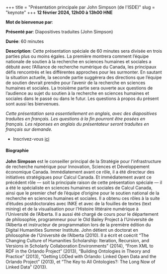 +++
title = "Présentation principale par John Simpson (de l'ISDE)"
slug = "keynote"
+++
**12 février 2024, 12h00 à 13h00 HNE**

**Mot de bienvenue par**: 

**Présenté par**: Diapositives traduites (John Simpson)

**Durée**: 60 minutes

**Description**:
Cette présentation spéciale de 60 minutes sera
divisée en trois parties plus ou moins égales.
La première montrera comment l’équipe nationale de soutien
à la recherche en sciences humaines et sociales a débuté avec
l’Alliance de recherche numérique du Canada, les principaux défis
rencontrés et les différentes approches pour les surmonter.
En sautant la situation actuelle, la seconde partie suggérera
des directions que l’équipe de soutien devrait prendre pour
l’avenir de la recherche en sciences humaines et sociales.
La troisième partie sera ouverte aux questions de
l’audience au sujet du soutien à la recherche en sciences
humaines et sociales dans le passé ou dans le futur.
Les questions à propos du présent sont aussi les bienvenues.

*Cette présentation sera essentiellement en anglais,
avec des diapositives traduites en français.
Les questions à la fin pourront être posées en français.
Les réponses en anglais du présentateur
seront traduites en français sur demande.*

* Inscrivez-vous [ici](https://docs.google.com/forms/d/e/1FAIpQLSfA-hrSIZrCyq7jeLJTDU_Nh9QA3UuhWhYTqvIkmfk-KDEDoQ/viewform)

#### Biographie

**John Simpson** est le conseiller principal de la Stratégie
pour l'infrastructure de recherche numérique pour
Innovation, Sciences et Développement économique Canada.
Immédiatement avant ce rôle, il a été directeur
des initiatives stratégiques pour Calcul Canada.
Et immédiatement avant ce précédent rôle — soit la principale raison de cette
présentation spéciale — il a été le spécialiste en sciences humaines et
sociales de Calcul Canada, ainsi que le premier chef de l’équipe d’origine
pour le soutien national de la recherche en sciences humaines et sociales.
Il a obtenu ces rôles à la suite d’études postdoctorales avec INKE et
avec de la fouilles de textes (text mining) et de la visualisation
pour l’Histoire littéraire numérique à l’Université de l’Alberta.
Il a aussi été chargé de cours pour le département de philosophie,
programmeur pour le Old Bailey Project à l’Université de
l’Alberta et instructeur de programmation lors de la
première édition du Digital Humanities Summer Institute.
John détient un doctorat en philosophie de l’Université de l’Alberta (2010).
Il a écrit et coécrit
“The Changing Culture of Humanities Scholarship: Iteration, Recursion,
and Versions in Scholarly Collaboration Environments” (2014),
“From XML to RDF in the Orlando Project” (2013),
“Building Ontologies in Theory and Practice” (2013),
“Getting LODed with Orlando: Linked Open Data and the Orlando Project” (2013),
et “The Key to All Ontologies?: The Long Now of Linked Data” (2013).
